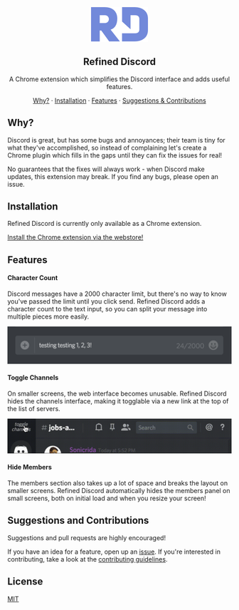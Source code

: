 <p align="center"><img src="./images/refined-discord.png" height="78" /></p>

<h2 align="center">Refined Discord</h2>

<p align="center">A Chrome extension which simplifies the Discord interface and adds useful features.</p>

<p align="center">
    <a href="#why">Why?</a>
    ·
    <a href="#installation">Installation</a>
    ·
    <a href="#features">Features</a>
    ·
    <a href="#suggestions-and-contributions">Suggestions & Contributions</a>
</p>

## Why?

Discord is great, but has some bugs and annoyances; their team is tiny for what they've accomplished, so instead of complaining let's create a Chrome plugin which fills in the gaps until they can fix the issues for real!

No guarantees that the fixes will always work - when Discord make updates, this extension may break. If you find any bugs, please open an issue.

## Installation

Refined Discord is currently only available as a Chrome extension.

[Install the Chrome extension via the webstore!](https://chrome.google.com/webstore/detail/refined-discord/jaaoemgmljmlgmpailnhdikgbpffhkkd)

## Features

#### Character Count

Discord messages have a 2000 character limit, but there's no way to know you've passed the limit until you click send. Refined Discord adds a character count to the text input, so you can split your message into multiple pieces more easily.

<img src="./images/character-count.png" width="517px" />

#### Toggle Channels

On smaller screens, the web interface becomes unusable. Refined Discord hides the channels interface, making it togglable via a new link at the top of the list of servers.

<img src="./images/toggle-channels.gif" width="515px" />

#### Hide Members

The members section also takes up a lot of space and breaks the layout on smaller screens. Refined Discord automatically hides the members panel on small screens, both on initial load and when you resize your screen!

## Suggestions and Contributions

Suggestions and pull requests are highly encouraged!

If you have an idea for a feature, open up an [issue](). If you're interested in contributing, take a look at the [contributing guidelines](./CONTRIBUTING.md).

## License

[MIT](./LICENSE)
